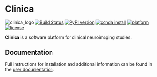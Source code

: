 # Clinica 
![clinica_logo](https://raw.githubusercontent.com/katjaq/clinica/dev/clinica_logo.png)
[![Build Status](https://ci.inria.fr/clinica-aramis/buildStatus/icon?job=clinica%2Fmaster)](https://ci.inria.fr/clinica-aramis/job/clinica/job/master/)
[![PyPI version](https://badge.fury.io/py/clinica.svg)](https://badge.fury.io/py/clinica)
[![conda install](https://anaconda.org/aramislab/clinica/badges/installer/conda.svg)](http://www.clinica.run/doc/Installation/)
[![platform](https://anaconda.org/aramislab/clinica/badges/platforms.svg)](http://www.clinica.run/doc/Installation/)
[![license](https://anaconda.org/aramislab/clinica/badges/license.svg)](http://www.clinica.run/doc/Installation/)

[**Clinica**](http://www.clinica.run) is a software platform for clinical neuroimaging studies.

## Documentation
Full instructions for installation and additional information can be found in
the [user documentation](http://www.clinica.run/doc).
